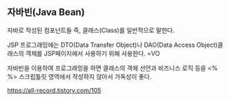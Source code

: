 ## 자바빈(Java Bean)

자바로 작성된 컴포넌트들 즉, 클래스(Class)를 일반적으로 말한다. 

JSP 프로그래밍에는 DTO(Data Transfer Object)나 DAO(Data Access Object)클래스의 객체를 JSP페이지에서 사용하기 위해 사용한다.  =VO

자바빈을 이용하여 프로그래밍을 하면 클래스의 객체 선언과 비즈니스 로직 등을 <% %> 스크립틀릿 영역에서 작성하지 않아서 가독성이 좋다.

https://all-record.tistory.com/105 